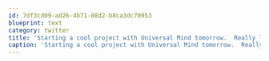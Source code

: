 ```yaml
---
id: 7df3cd09-ad26-4b71-88d2-b8ca3dc70953
blueprint: text
category: twitter
title: 'Starting a cool project with Universal Mind tomorrow.  Really looking forward to the new challenge.'
caption: 'Starting a cool project with Universal Mind tomorrow.  Really looking forward to the new challenge.'
---
```

